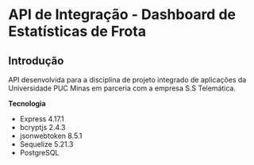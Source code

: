 # API de Integração - Dashboard de Estatísticas de Frota

**Introdução**
----
API desenvolvida para a disciplina de projeto integrado de aplicações da Universidade PUC Minas em parceria com a empresa S.S Telemática.

**Tecnologia**
- Express 4.17.1
- bcryptjs 2.4.3
- jsonwebtoken 8.5.1
- Sequelize 5.21.3
- PostgreSQL